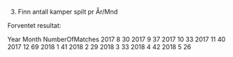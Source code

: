 3) 
     Finn antall kamper spilt pr År/Mnd

Forventet resultat:

Year	Month	NumberOfMatches
2017	8	30
2017	9	37
2017	10	33
2017	11	40
2017	12	69
2018	1	41
2018	2	29
2018	3	33
2018	4	42
2018	5	26
